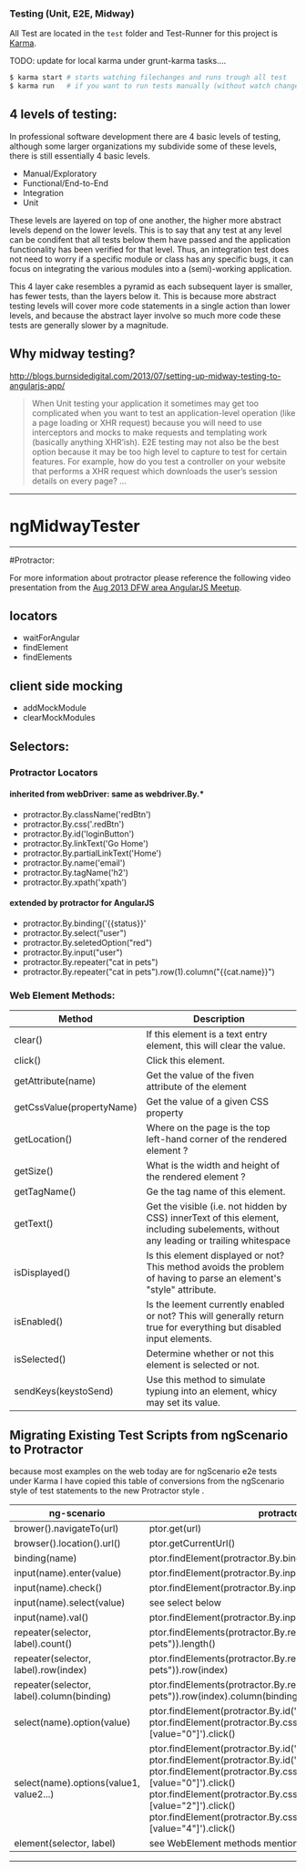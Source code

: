### Testing (Unit, E2E, Midway)

All Test are located in the `test` folder and Test-Runner for this project is
[Karma](http://karma-runner.github.io/).

TODO: update for local karma under grunt-karma tasks....

```sh
$ karma start # starts watching filechanges and runs trough all test
$ karma run   # if you want to run tests manually (without watch changes)
```

## 4 levels of testing:

In professional software development there are 4 basic levels of testing, although some larger organizations my subdivide
some of these levels, there is still essentially 4 basic levels.

* Manual/Exploratory
* Functional/End-to-End
* Integration
* Unit

These levels are layered on top of one another,
the higher more abstract levels depend on the lower levels.  This is to say that any test at any level can be condifent
that all tests below them have passed and the application functionality has been verified for that level.
Thus, an integration test does not need to worry if a specific module or class has any specific bugs, it can focus on
integrating the various modules into a (semi)-working application.

This 4 layer cake resembles a pyramid as each subsequent layer is smaller, has fewer tests, than the layers below it.
This is because more abstract testing levels will cover more code statements in a single action than lower levels, and
because the abstract layer involve so much more code these tests are generally slower by a magnitude.



## Why midway testing?

http://blogs.burnsidedigital.com/2013/07/setting-up-midway-testing-to-angularjs-app/

>When Unit testing your application it sometimes may get too complicated when you
>want to test an application-level operation (like a page loading or XHR request)
>because you will need to use interceptors and mocks to make requests and
>templating work (basically anything XHR’ish). E2E testing may not also be the
>best option because it may be too high level to capture to test for certain
>features. For example, how do you test a controller on your website that
>performs a XHR request which downloads the user’s session details on every page? …

***

# ngMidwayTester


***

#Protractor:

For more information about protractor please reference the following video presentation from the
[Aug 2013 DFW area AngularJS Meetup](http://codingsmackdown.tv/blog/2013/08/16/an-introduction-to-angularjs-end-to-end-testing-with-protractor/).

## locators

* waitForAngular
* findElement
* findElements

## client side mocking

* addMockModule
* clearMockModules

## Selectors:

### Protractor Locators

#### inherited from webDriver: same as webdriver.By.*

* protractor.By.className('redBtn')
* protractor.By.css('.redBtn')
* protractor.By.id('loginButton')
* protractor.By.linkText('Go Home')
* protractor.By.partialLinkText('Home')
* protractor.By.name('email')
* protractor.By.tagName('h2')
* protractor.By.xpath('xpath')

#### extended by protractor for AngularJS

* protractor.By.binding('{{status}}'
* protractor.By.select("user")
* protractor.By.seletedOption("red")
* protractor.By.input("user")
* protractor.By.repeater("cat in pets")
* protractor.By.repeater("cat in pets").row(1).column("{{cat.name}}")


### Web Element Methods:

| Method | Description |
|--------|-------------|
clear() |If this element is a text entry element, this will clear the value. |
click() | Click this element.|
getAttribute(name) | Get the value of the fiven attribute of the element |
getCssValue(propertyName) |Get the value of a given CSS property |
getLocation() | Where on the page is the top left-hand corner of the rendered element ? |
getSize() | What is the width and height of the rendered element ? |
getTagName() | Ge the tag name of this element. |
getText() | Get the visible (i.e. not hidden by CSS) innerText of this element, including subelements, without any leading or trailing whitespace|
isDisplayed() | Is this element displayed or not? This method avoids the problem of having to parse an element's "style" attribute.|
isEnabled() | Is the leement currently enabled or not? This will generally return true for everything but disabled input elements.|
isSelected() | Determine whether or not this element is selected or not.|
sendKeys(keystoSend) | Use this method to simulate typiung into an element, whicy may set its value.|


## Migrating Existing Test Scripts from ngScenario to Protractor

because most examples on the web today are for ngScenario e2e tests under Karma I have copied this table of conversions
from the ngScenario style of test statements to the new Protractor style .

| ng-scenario | protractor |
|-------------|------------|
|brower().navigateTo(url) | ptor.get(url) |
|browser().location().url() | ptor.getCurrentUrl() |
|binding(name) | ptor.findElement(protractor.By.binding('{{status}}')).getText() |
|input(name).enter(value) | ptor.findElement(protractor.By.input("user")).click()|
|input(name).check() | ptor.findElement(protractor.By.input("user")).click()|
|input(name).select(value) | see select below |
|input(name).val() |ptor.findElement(protractor.By.input("user")).getText() |
|repeater(selector, label).count() | ptor.findElements(protractor.By.repeater("cat in pets")).length() |
|repeater(selector, label).row(index)| ptor.findElements(protractor.By.repeater("cat in pets")).row(index)|
|repeater(selector, label).column(binding) | ptor.findElements(protractor.By.repeater("cat in pets")).row(index).column(binding)|
|select(name).option(value) | ptor.findElement(protractor.By.id('selectId').click(); <br/>ptor.findElement(protractor.By.css('option [value="0"]').click()|
|select(name).options(value1, value2...) | ptor.findElement(protractor.By.id('selectId').click() <br/>ptor.findElement(protractor.By.id('selectId').click() <br/>ptor.findElement(protractor.By.css('option [value="0"]').click() <br/>ptor.findElement(protractor.By.css('option [value="2"]').click() <br/>ptor.findElement(protractor.By.css('option [value="4"]').click()|
|element(selector, label) | see WebElement methods mentioned earlier |



***